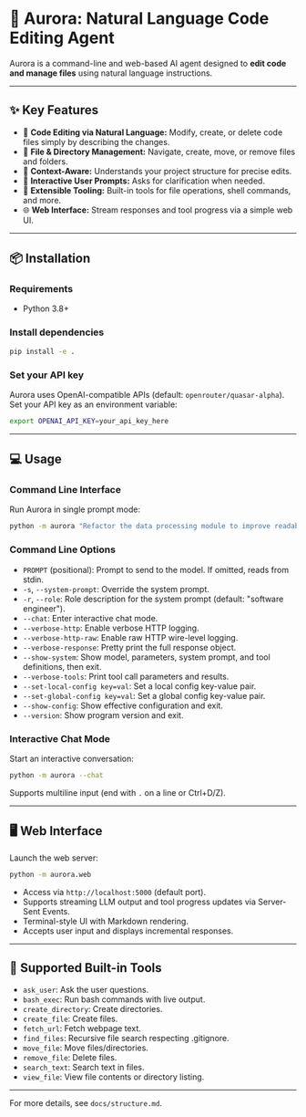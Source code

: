 # 🚀 Aurora: Natural Language Code Editing Agent

Aurora is a command-line and web-based AI agent designed to **edit code and manage files** using natural language instructions.

---

## ✨ Key Features
- 📝 **Code Editing via Natural Language:** Modify, create, or delete code files simply by describing the changes.
- 📁 **File & Directory Management:** Navigate, create, move, or remove files and folders.
- 🧠 **Context-Aware:** Understands your project structure for precise edits.
- 💬 **Interactive User Prompts:** Asks for clarification when needed.
- 🧩 **Extensible Tooling:** Built-in tools for file operations, shell commands, and more.
- 🌐 **Web Interface:** Stream responses and tool progress via a simple web UI.

---

## 📦 Installation

### Requirements
- Python 3.8+

### Install dependencies
```bash
pip install -e .
```

### Set your API key
Aurora uses OpenAI-compatible APIs (default: `openrouter/quasar-alpha`). Set your API key as an environment variable:
```bash
export OPENAI_API_KEY=your_api_key_here
```

---

## 💻 Usage

### Command Line Interface
Run Aurora in single prompt mode:
```bash
python -m aurora "Refactor the data processing module to improve readability."
```

### Command Line Options
- `PROMPT` (positional): Prompt to send to the model. If omitted, reads from stdin.
- `-s`, `--system-prompt`: Override the system prompt.
- `-r`, `--role`: Role description for the system prompt (default: "software engineer").
- `--chat`: Enter interactive chat mode.
- `--verbose-http`: Enable verbose HTTP logging.
- `--verbose-http-raw`: Enable raw HTTP wire-level logging.
- `--verbose-response`: Pretty print the full response object.
- `--show-system`: Show model, parameters, system prompt, and tool definitions, then exit.
- `--verbose-tools`: Print tool call parameters and results.
- `--set-local-config key=val`: Set a local config key-value pair.
- `--set-global-config key=val`: Set a global config key-value pair.
- `--show-config`: Show effective configuration and exit.
- `--version`: Show program version and exit.

### Interactive Chat Mode
Start an interactive conversation:
```bash
python -m aurora --chat
```
Supports multiline input (end with `.` on a line or Ctrl+D/Z).

---

## 🖥️ Web Interface
Launch the web server:
```bash
python -m aurora.web
```

- Access via `http://localhost:5000` (default port).
- Supports streaming LLM output and tool progress updates via Server-Sent Events.
- Terminal-style UI with Markdown rendering.
- Accepts user input and displays incremental responses.

---

## 🧰 Supported Built-in Tools
- `ask_user`: Ask the user questions.
- `bash_exec`: Run bash commands with live output.
- `create_directory`: Create directories.
- `create_file`: Create files.
- `fetch_url`: Fetch webpage text.
- `find_files`: Recursive file search respecting .gitignore.
- `move_file`: Move files/directories.
- `remove_file`: Delete files.
- `search_text`: Search text in files.
- `view_file`: View file contents or directory listing.

---

For more details, see `docs/structure.md`.
